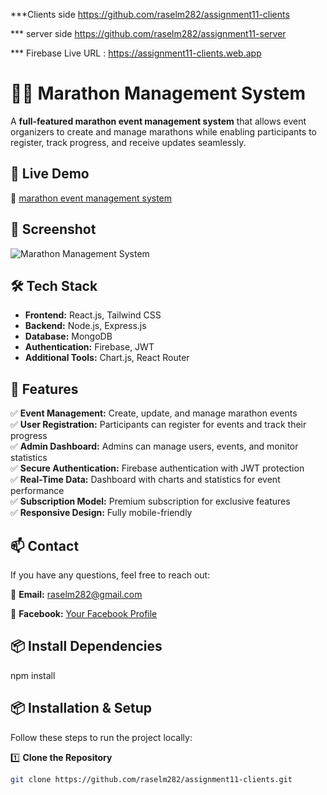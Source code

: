 ***Clients side  https://github.com/raselm282/assignment11-clients

*** server side https://github.com/raselm282/assignment11-server

*** Firebase Live URL : https://assignment11-clients.web.app

# 🏃‍♂️ Marathon Management System  

A **full-featured marathon event management system** that allows event organizers to create and manage marathons while enabling participants to register, track progress, and receive updates seamlessly.  

## 🌟 Live Demo  
🔗 [marathon event management system](https://assignment11-clients.web.app)  

## 📸 Screenshot  
![Marathon Management System](https://i.ibb.co.com/7trLrYxv/Screenshot-github.png)

## 🛠 Tech Stack  
- **Frontend:** React.js, Tailwind CSS  
- **Backend:** Node.js, Express.js  
- **Database:** MongoDB  
- **Authentication:** Firebase, JWT  
- **Additional Tools:** Chart.js, React Router  

## 🚀 Features  
✅ **Event Management:** Create, update, and manage marathon events  
✅ **User Registration:** Participants can register for events and track their progress  
✅ **Admin Dashboard:** Admins can manage users, events, and monitor statistics  
✅ **Secure Authentication:** Firebase authentication with JWT protection  
✅ **Real-Time Data:** Dashboard with charts and statistics for event performance  
✅ **Subscription Model:** Premium subscription for exclusive features  
✅ **Responsive Design:** Fully mobile-friendly  

## 📫 Contact
If you have any questions, feel free to reach out:

📧 **Email:** raselm282@gmail.com

🔗 **Facebook:** [Your Facebook Profile](https://www.facebook.com/share/18pGK5wFpC/)

## 📦 Install Dependencies  

npm install

## 📦 Installation & Setup  
Follow these steps to run the project locally:  

1️⃣ **Clone the Repository**  
```bash
git clone https://github.com/raselm282/assignment11-clients.git

